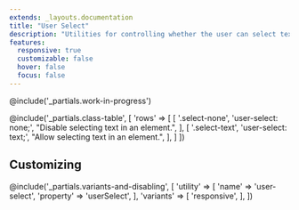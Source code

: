 ```yaml
---
extends: _layouts.documentation
title: "User Select"
description: "Utilities for controlling whether the user can select text in an element."
features:
  responsive: true
  customizable: false
  hover: false
  focus: false
---
```


@include('_partials.work-in-progress')

@include('_partials.class-table', [
  'rows' => [
    [
      '.select-none',
      'user-select: none;',
      "Disable selecting text in an element.",
    ],
    [
      '.select-text',
      'user-select: text;',
      "Allow selecting text in an element.",
    ],
  ]
])

## Customizing

@include('_partials.variants-and-disabling', [
    'utility' => [
        'name' => 'user-select',
        'property' => 'userSelect',
    ],
    'variants' => [
        'responsive',
    ],
])
